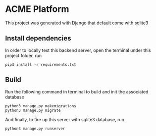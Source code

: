 # ACME Platform

This project was generated with Django that default come with sqlite3

## Install dependencies

In order to locally test this backend server, open the terminal under this project folder, run 
```
pip3 install -r requirements.txt
```

## Build
Run the following command in terminal to build and init the associated database
```
python3 manage.py makemigrations
python3 manage.py migrate
```

And finally, to fire up this server with sqlite3 database, run 
```
python3 manage.py runserver
```

